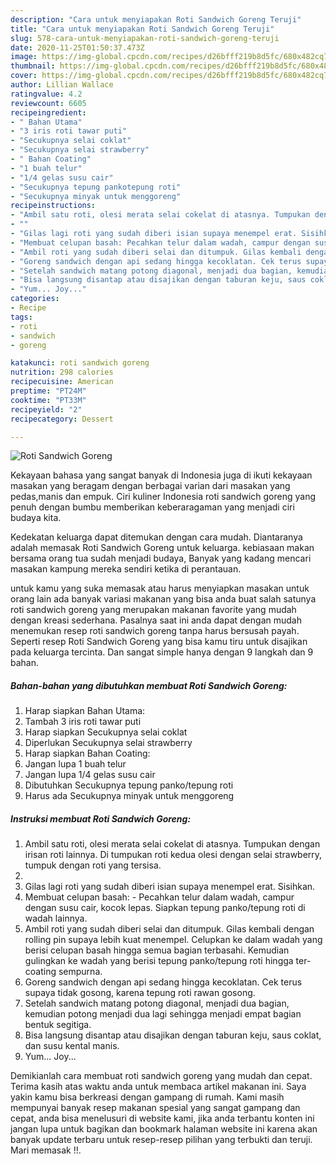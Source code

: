 ```yaml
---
description: "Cara untuk menyiapakan Roti Sandwich Goreng Teruji"
title: "Cara untuk menyiapakan Roti Sandwich Goreng Teruji"
slug: 578-cara-untuk-menyiapakan-roti-sandwich-goreng-teruji
date: 2020-11-25T01:50:37.473Z
image: https://img-global.cpcdn.com/recipes/d26bfff219b8d5fc/680x482cq70/roti-sandwich-goreng-foto-resep-utama.jpg
thumbnail: https://img-global.cpcdn.com/recipes/d26bfff219b8d5fc/680x482cq70/roti-sandwich-goreng-foto-resep-utama.jpg
cover: https://img-global.cpcdn.com/recipes/d26bfff219b8d5fc/680x482cq70/roti-sandwich-goreng-foto-resep-utama.jpg
author: Lillian Wallace
ratingvalue: 4.2
reviewcount: 6605
recipeingredient:
- " Bahan Utama"
- "3 iris roti tawar puti"
- "Secukupnya selai coklat"
- "Secukupnya selai strawberry"
- " Bahan Coating"
- "1 buah telur"
- "1/4 gelas susu cair"
- "Secukupnya tepung pankotepung roti"
- "Secukupnya minyak untuk menggoreng"
recipeinstructions:
- "Ambil satu roti, olesi merata selai cokelat di atasnya. Tumpukan dengan irisan roti lainnya. Di tumpukan roti kedua olesi dengan selai strawberry, tumpuk dengan roti yang tersisa."
- ""
- "Gilas lagi roti yang sudah diberi isian supaya menempel erat. Sisihkan."
- "Membuat celupan basah: Pecahkan telur dalam wadah, campur dengan susu cair, kocok lepas. Siapkan tepung panko/tepung roti di wadah lainnya."
- "Ambil roti yang sudah diberi selai dan ditumpuk. Gilas kembali dengan rolling pin supaya lebih kuat menempel. Celupkan ke dalam wadah yang berisi celupan basah hingga semua bagian terbasahi. Kemudian gulingkan ke wadah yang berisi tepung panko/tepung roti hingga ter-coating sempurna."
- "Goreng sandwich dengan api sedang hingga kecoklatan. Cek terus supaya tidak gosong, karena tepung roti rawan gosong."
- "Setelah sandwich matang potong diagonal, menjadi dua bagian, kemudian potong menjadi dua lagi sehingga menjadi empat bagian bentuk segitiga."
- "Bisa langsung disantap atau disajikan dengan taburan keju, saus coklat, dan susu kental manis."
- "Yum... Joy..."
categories:
- Recipe
tags:
- roti
- sandwich
- goreng

katakunci: roti sandwich goreng 
nutrition: 298 calories
recipecuisine: American
preptime: "PT24M"
cooktime: "PT33M"
recipeyield: "2"
recipecategory: Dessert

---
```



![Roti Sandwich Goreng](https://img-global.cpcdn.com/recipes/d26bfff219b8d5fc/680x482cq70/roti-sandwich-goreng-foto-resep-utama.jpg)

Kekayaan bahasa yang sangat banyak di Indonesia juga di ikuti kekayaan masakan yang beragam dengan berbagai varian dari masakan yang pedas,manis dan empuk. Ciri kuliner Indonesia roti sandwich goreng yang penuh dengan bumbu memberikan keberaragaman yang menjadi ciri budaya kita.




Kedekatan keluarga dapat ditemukan dengan cara mudah. Diantaranya adalah memasak Roti Sandwich Goreng untuk keluarga. kebiasaan makan bersama orang tua sudah menjadi budaya, Banyak yang kadang mencari masakan kampung mereka sendiri ketika di perantauan.

untuk kamu yang suka memasak atau harus menyiapkan masakan untuk orang lain ada banyak variasi makanan yang bisa anda buat salah satunya roti sandwich goreng yang merupakan makanan favorite yang mudah dengan kreasi sederhana. Pasalnya saat ini anda dapat dengan mudah menemukan resep roti sandwich goreng tanpa harus bersusah payah.
Seperti resep Roti Sandwich Goreng yang bisa kamu tiru untuk disajikan pada keluarga tercinta. Dan sangat simple hanya dengan 9 langkah dan 9 bahan.


<!--inarticleads1-->

##### Bahan-bahan yang dibutuhkan membuat Roti Sandwich Goreng:

1. Harap siapkan  Bahan Utama:
1. Tambah 3 iris roti tawar puti
1. Harap siapkan Secukupnya selai coklat
1. Diperlukan Secukupnya selai strawberry
1. Harap siapkan  Bahan Coating:
1. Jangan lupa 1 buah telur
1. Jangan lupa 1/4 gelas susu cair
1. Dibutuhkan Secukupnya tepung panko/tepung roti
1. Harus ada Secukupnya minyak untuk menggoreng




<!--inarticleads2-->

##### Instruksi membuat  Roti Sandwich Goreng:

1. Ambil satu roti, olesi merata selai cokelat di atasnya. Tumpukan dengan irisan roti lainnya. Di tumpukan roti kedua olesi dengan selai strawberry, tumpuk dengan roti yang tersisa.
1. 
1. Gilas lagi roti yang sudah diberi isian supaya menempel erat. Sisihkan.
1. Membuat celupan basah: - Pecahkan telur dalam wadah, campur dengan susu cair, kocok lepas. Siapkan tepung panko/tepung roti di wadah lainnya.
1. Ambil roti yang sudah diberi selai dan ditumpuk. Gilas kembali dengan rolling pin supaya lebih kuat menempel. Celupkan ke dalam wadah yang berisi celupan basah hingga semua bagian terbasahi. Kemudian gulingkan ke wadah yang berisi tepung panko/tepung roti hingga ter-coating sempurna.
1. Goreng sandwich dengan api sedang hingga kecoklatan. Cek terus supaya tidak gosong, karena tepung roti rawan gosong.
1. Setelah sandwich matang potong diagonal, menjadi dua bagian, kemudian potong menjadi dua lagi sehingga menjadi empat bagian bentuk segitiga.
1. Bisa langsung disantap atau disajikan dengan taburan keju, saus coklat, dan susu kental manis.
1. Yum... Joy...




Demikianlah cara membuat roti sandwich goreng yang mudah dan cepat. Terima kasih atas waktu anda untuk membaca artikel makanan ini. Saya yakin kamu bisa berkreasi dengan gampang di rumah. Kami masih mempunyai banyak resep makanan spesial yang sangat gampang dan cepat, anda bisa menelusuri di website kami, jika anda terbantu konten ini jangan lupa untuk bagikan dan bookmark halaman website ini karena akan banyak update terbaru untuk resep-resep pilihan yang terbukti dan teruji. Mari memasak !!. 
